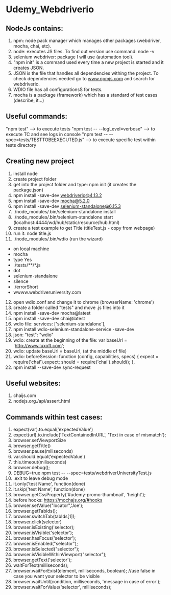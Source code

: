 # Udemy_Webdriverio

NodeJs contains:
------------------------------------
1. npm: node pack manager which manages other packages (webdriver, mocha, chai, etc).
2. node: executes JS files. To find out version use command: node -v
3. selenium webdriver: package I will use (automation tool).
4. "npm init" is a command used every time a new project is started and it creates JSON.
5. JSON is the file that handles all dependencies withing the project. To check dependencies needed go to www.npmjs.com and search
    for webdriverio.
7. WDIO file has all configurationsS for tests.
8. mocha is a package (framework) which has a standard of test cases (describe, it...)

Useful commands:
--------------------------------------
"npm test" --> to execute tests
"npm test -- --logLevel=verbose" --> to execute TC and see logs in console
"npm test -- --spec=tests/TESTTOBEEXECUTED.js" --> to execute specific test within tests directory

Creating new project
--------------------------------------
1. install node
2. create project folder
3. get into the project folder and type: npm init (it creates the package.json)
4. npm install -save-dev webdriverio@4.13.2
5. npm install -save-dev mocha@5.2.0
6. npm install -save-dev selenium-standalone@6.15.3 
7. ./node_modules/.bin/selenium-standalone install
8. ./node_modules/.bin/selenium-standalone start (localhost:4444/wd/hub/static/resource/hub.html)
9. create a test example to get Title (titleTest.js - copy from webpage)
10. run it: node title.js
11. ./node_modules/.bin/wdio (run the wizard)
  - on local machine
  - mocha
  - type Yes
  - ./tests/**/*.js
  - dot
  - selenium-standalone
  - silence
  - ./errorShort
  - wwww.webdriveruniversity.com 
12. open wdio.conf and change it to chrome (browserName: 'chrome') 
13. create a folder called "tests" and move .js files into it
14. npm install -save-dev mocha@latest
15. npm install -save-dev chai@latest
16. wdio file: services: ['selenium-standalone'],
17. npm install wdio-selenium-standalone-service -save-dev
18. json:  "test": "wdio"
19. wdio: create at the beginning of the file: var baseUrl = 'http://www.luxoft.com';
20. wdio: update baseUrl = baseUrl, (at the middle of file)
21. wdio: 
beforeSession: function (config, capabilities, specs) {
                   expect = require('chai').expect;
                   should = require('chai').should();
               },
22. npm install --save-dev sync-request 
               
Useful websites:
-----------------------------------------------
1. chaijs.com 
2. nodejs.org./api/assert.html

Commands within test cases:
-----------------------------------------------
1. expect(var).to.equal('expectedValue')
2. expect(url).to.include('TextContainedInURL', 'Text in case of mismatch');
3. browser.setViewportSize
4. browser.getTitle()
5. browser.pause(miliseconds)
6. var.should.equal('expectedValue')
7. this.timeout(miliseconds)
8. browser.debug();
9. DEBUG=true npm test -- --spec=tests/webdriverUniversityTest.js
10. .exit to leave debug mode
11. it.only('test Name', function(done)
12. it.skip('test Name', function(done)  
13. browser.getCssProperty('#udemy-promo-thumbnail', 'height');
14. before hooks: https://mochajs.org/#hooks
15. browser.setValue("locator",'Joe');
16. browser.getTabIds();
17. browser.switchTab(tabIds[1]);
18. browser.click(selector)
19. browser.isExisting('selector);
20. browser.isVisible('selector');
21. browser.hasFocus('selector');
22. browser.isEnabled("selector");
23. browser.isSelected("selector");
24. browser.isVisibleWithinViewport("selector");
25. browser.getText('selector');
26. waitForText(milliseconds);
27. browser.waitForExist(element, milliseconds, boolean); //use false in case you want your selector to be visible
28. browser.waitUntil(condition, milliseconds, 'message in case of error');
29. browser.waitForValue('selector', milliseconds);

